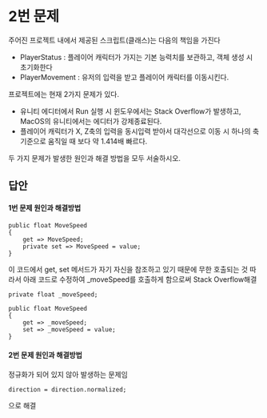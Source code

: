 # 2번 문제

주어진 프로젝트 내에서 제공된 스크립트(클래스)는 다음의 책임을 가진다
- PlayerStatus : 플레이어 캐릭터가 가지는 기본 능력치를 보관하고, 객체 생성 시 초기화한다
- PlayerMovement : 유저의 입력을 받고 플레이어 캐릭터를 이동시킨다.

프로젝트에는 현재 2가지 문제가 있다.
- 유니티 에디터에서 Run 실행 시 윈도우에서는 Stack Overflow가 발생하고, MacOS의 유니티에서는 에디터가 강제종료된다.
- 플레이어 캐릭터가 X, Z축의 입력을 동시입력 받아서 대각선으로 이동 시 하나의 축 기준으로 움직일 때 보다 약 1.414배 빠르다.

두 가지 문제가 발생한 원인과 해결 방법을 모두 서술하시오.

## 답안
#### 1번 문제 원인과 해결방법
```
public float MoveSpeed
{
    get => MoveSpeed;
    private set => MoveSpeed = value;
}
```
이 코드에서 get, set 메서드가 자기 자신을 참조하고 있기 때문에 무한 호출되는 것
따라서 아래 코드로 수정하여 _moveSpeed를 호출하게 함으로써 Stack Overflow해결
```
private float _moveSpeed;

public float MoveSpeed
{
    get => _moveSpeed;
    set => _moveSpeed = value;
}
```
#### 2번 문제 원인과 해결방법
정규화가 되어 있지 않아 발생하는 문제임
```
direction = direction.normalized;
```
으로 해결
